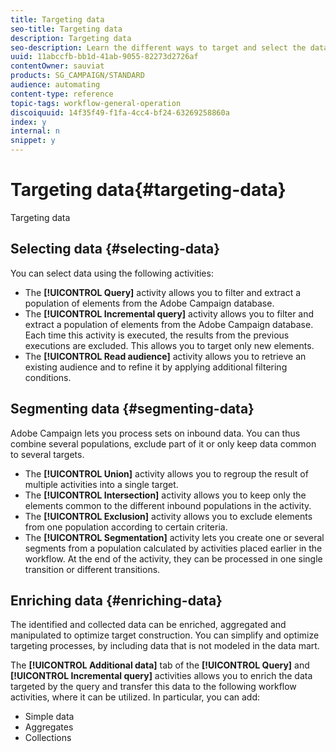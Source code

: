 ```yaml
---
title: Targeting data
seo-title: Targeting data
description: Targeting data
seo-description: Learn the different ways to target and select the data you need.
uuid: 11abccfb-bb1d-41ab-9055-82273d2726af
contentOwner: sauviat
products: SG_CAMPAIGN/STANDARD
audience: automating
content-type: reference
topic-tags: workflow-general-operation
discoiquuid: 14f35f49-f1fa-4cc4-bf24-63269258860a
index: y
internal: n
snippet: y
---
```


# Targeting data{#targeting-data}

Targeting data

## Selecting data {#selecting-data}

You can select data using the following activities:

* The **[!UICONTROL Query]** activity allows you to filter and extract a population of elements from the Adobe Campaign database.
* The **[!UICONTROL Incremental query]** activity allows you to filter and extract a population of elements from the Adobe Campaign database. Each time this activity is executed, the results from the previous executions are excluded. This allows you to target only new elements.
* The **[!UICONTROL Read audience]** activity allows you to retrieve an existing audience and to refine it by applying additional filtering conditions.

## Segmenting data {#segmenting-data}

Adobe Campaign lets you process sets on inbound data. You can thus combine several populations, exclude part of it or only keep data common to several targets.

* The **[!UICONTROL Union]** activity allows you to regroup the result of multiple activities into a single target.
* The **[!UICONTROL Intersection]** activity allows you to keep only the elements common to the different inbound populations in the activity.
* The **[!UICONTROL Exclusion]** activity allows you to exclude elements from one population according to certain criteria.
* The **[!UICONTROL Segmentation]** activity lets you create one or several segments from a population calculated by activities placed earlier in the workflow. At the end of the activity, they can be processed in one single transition or different transitions.

## Enriching data {#enriching-data}

The identified and collected data can be enriched, aggregated and manipulated to optimize target construction. You can simplify and optimize targeting processes, by including data that is not modeled in the data mart.

The **[!UICONTROL Additional data]** tab of the **[!UICONTROL Query]** and **[!UICONTROL Incremental query]** activities allows you to enrich the data targeted by the query and transfer this data to the following workflow activities, where it can be utilized. In particular, you can add:

* Simple data
* Aggregates
* Collections


